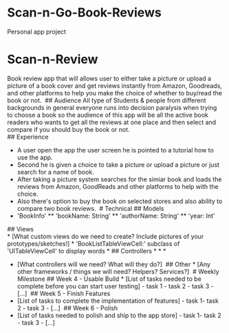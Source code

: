 # Scan-n-Go-Book-Reviews
Personal app project 

# Scan-n-Review
 Book review app that will allows user to either take a picture or upload a picture of a book cover and get reviews instantly from Amazon, Goodreads, and other platforms to help you make the choice of whether to buy/read the book or not.
​
​## Audience
​All type of Students & people from different backgrounds in general everyone runs into decision paralysis when trying to choose a book so the audience of this app will be all the active book readers who wants to get all the reviews at one place and then select and compare if you should buy the book or not.  
​
​## Experience
* A user open the app the user screen he is pointed to a tutorial how to use the app. 
* Second he is given a choice to take a picture or upload a picture or just search for a name of book.
* After taking a picture system searches for the simiar book and loads the reviews from Amazon, GoodReads and other platforms to help with the choice. 
* Also there's option to buy the book on selected stores and also ability to compare two book reviews. 
​
​# Technical
​## Models
* '​BookInfo' 
** 'bookName: String'
** 'authorName: String'
** 'year: Int'

​## Views	
​* ​[What custom views do we need to create? Include pictures of your prototypes/sketches!]
​* 'BookListTableViewCell:' subclass of 'UITableViewCell' to display words
​* 
​## Controllers
​* 
​*
​*
* ​[What controllers will we need? What will they do?]
​
​## Other
​* [Any other frameworks / things we will need? Helpers? Services?]
​
​# Weekly Milestone
​## Week 4 - Usable Build
​* [List of tasks needed to be complete before you can start user testing]
​- task 1
​- task 2
​- task 3
​- [...]
​
​## Week 5 - Finish Features
* ​[List of tasks to complete the implementation of features]
​- task 1
​- task 2
​- task 3
​- [...]
​
​## Week 6 - Polish
* ​[List of tasks needed to polish and ship to the app store]
​- task 1
​- task 2
​- task 3
​- [...]
